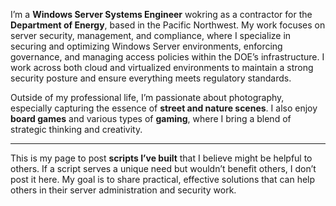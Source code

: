 I’m a **Windows Server Systems Engineer** wokring as a contractor for the **Department of Energy**, based in the Pacific Northwest. My work focuses on server security, management, and compliance, where I specialize in securing and optimizing Windows Server environments, enforcing governance, and managing access policies within the DOE’s infrastructure. I work across both cloud and virtualized environments to maintain a strong security posture and ensure everything meets regulatory standards.

Outside of my professional life, I’m passionate about photography, especially capturing the essence of **street and nature scenes**. I also enjoy **board games** and various types of **gaming**, where I bring a blend of strategic thinking and creativity.

---

This is my page to post **scripts I’ve built** that I believe might be helpful to others. If a script serves a unique need but wouldn’t benefit others, I don’t post it here. My goal is to share practical, effective solutions that can help others in their server administration and security work.
